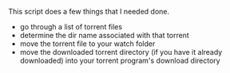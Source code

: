 This script does a few things that I needed done.

- go through a list of torrent files
- determine the dir name associated with that torrent 
- move the torrent file to your watch folder
- move the downloaded torrent directory (if you have it already downloaded) into your torrent program's download directory

